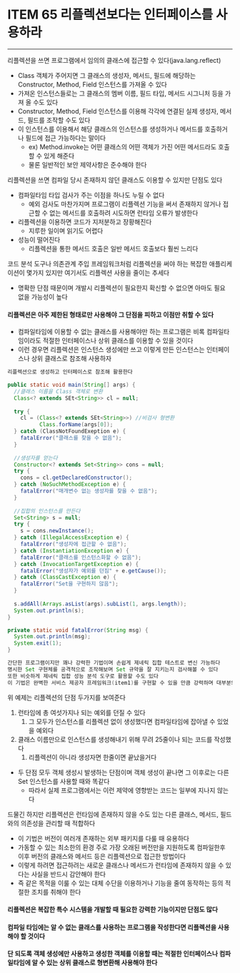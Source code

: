 # ITEM 65 리플렉션보다는 인터페이스를 사용하라

--------------------------------------------
리플렉션을 쓰면 프로그램에서 임의의 클래스에 접근할 수 있다(java.lang.reflect)
* Class 객체가 주어지면 그 클래스의 생성자, 메서드, 필드에 해당하는 Constructor, Method, Field 인스턴스를 가져올 수 있다
* 가져온 인스턴스들로는 그 클래스의 멤버 이름, 필드 타입, 메서드 시그니처 등을 가져 올 수도 있다
* Constructor, Method, Field 인스턴스를 이용해 각각에 연결된 실제 생성자, 메서드, 필드를 조작할 수도 있다
* 이 인스턴스를 이용해서 해당 클래스의 인스턴스를 생성하거나 메서드를 호출하거나 필드에 접근 가능하다는 말이다
  * ex) Method.invoke는 어떤 클래스의 어떤 객체가 가진 어떤 메서드라도 호출할 수 있게 해준다
  * 물론 일반적인 보안 제약사항은 준수해야 한다

리플렉션을 쓰면 컴파일 당시 존재하지 않던 클래스도 이용할 수 있지만 단점도 있다
* 컴파일타임 타입 검사가 주는 이점을 하나도 누릴 수 없다
  * 예외 검사도 마찬가지며 프로그램이 리플렉션 기능을 써서 존재하지 않거나 접근할 수 없는 메서드를 호출하려 시도하면 런타임 오류가 발생한다
* 리플렉션을 이용하면 코드가 지저분하고 장황해진다
  * 지루한 일이며 읽기도 어렵다
* 성능이 떨어진다
  * 리플렉션을 통한 메서드 호출은 일반 메서드 호출보다 훨씬 느리다

코드 분석 도구나 의존관계 주입 프레임워크처럼 리플렉션을 써야 하는 복잡한 애플리케이션이 몇가지 있지만 여기서도 리플렉션 사용을 줄이는 추세다
* 명확한 단점 때문이며 개발시 리플렉션이 필요한지 확신할 수 없으면 아마도 필요 없을 가능성이 높다

#### 리플렉션은 아주 제한된 형태로만 사용해야 그 단점을 피하고 이점만 취할 수 있다
* 컴파일타임에 이용할 수 없는 클래스를 사용해야만 하는 프로그램은 비록 컴파일타임이라도 적절한 인터페이스나 상위 클래스를 이용할 수 있을 것이다
* 이런 경우면 리플렉션은 인스턴스 생성에만 쓰고 이렇게 만든 인스턴스는 인터페이스나 상위 클래스로 참조해 사용하자

```` java
리플렉션으로 생성하고 인터페이스로 참조해 활용한다

public static void main(String[] args) {
  //클래스 이름을 Class 객체로 변환
  Class<? extends SEt<String>> cl = null;
  
  try {
    cl = (Class<? extends SEt<String>>) //비검사 형변환
          Class.forName(args[0]);
  } catch (ClassNotFoundExeption e) {
    fatalError("클래스를 찾을 수 없음");
  }
  
  //생성자를 얻는다
  Constructor<? extends Set<String>> cons = null;
  try {
    cons = cl.getDeclaredConstructor();
  } catch (NoSuchMethodException e) {
    fatalError("매개변수 없는 생성자를 찾을 수 없음");
  }
  
  //집합의 인스턴스를 만든다
  Set<String> s = null;
  try {
    s = cons.newInstance();
  } catch (IllegalAccessException e) {
    fatalError("생성자에 접근할 수 없음");
  } catch (InstantiationException e) {
    fatalError("클래스를 인스턴스화할 수 없음");
  } catch (InvocationTargetException e) {
    fatalError("생성자가 예외를 던짐" + e.getCause());
  } catch (ClassCastException e) {
    fatalError("Set을 구현하지 않음");
  }
  
  s.addAll(Arrays.asList(args).subList(1, args.length));
  System.out.println(s);
}

private static void fatalError(String msg) {
  System.out.println(msg);
  System.exit(1);
}

간단한 프로그램이지만 꽤나 강력한 기법이며 손쉽게 제네릭 집합 테스트로 변신 가능하다
명시한 Set 구현체를 공격적으로 조작해보며 Set 규약을 잘 지키는지 검사해볼 수 있다
또한 비슷하게 제네릭 집합 성능 분석 도구로 활용할 수도 있다
이 기법은 완벽한 서비스 제공자 프레임워크(item1)를 구현할 수 있을 만큼 강력하며 대부분의 경우 리플렉션 기능은 이정도만 사용해도 충분하다
````

위 예제는 리플렉션의 단점 두가지를 보여준다
1. 런타임에 총 여섯가지나 되는 예외를 던질 수 있다
   1. 그 모두가 인스턴스를 리플렉션 없이 생성했다면 컴파일타임에 잡아낼 수 있었을 예외다
2. 클래스 이름만으로 인스턴스를 생성해내기 위해 무려 25줄이나 되는 코드를 작성했다
   1. 리플렉션이 아니라 생성자면 한줄이면 끝났을거다
* 두 단점 모두 객체 생성시 발생하는 단점이며 객체 생성이 끝나면 그 이후로는 다른 Set 인스턴스를 사용할 때와 똑같다
  * 따라서 실제 프로그램에서는 이런 제약에 영향받는 코드는 일부에 지나지 않는다

드물긴 하지만 리플렉션은 런타임에 존재하지 않을 수도 있는 다른 클래스, 메서드, 필드와의 의존성을 관리할 때 적합하다
* 이 기법은 버전이 여러개 존재하는 외부 패키지를 다룰 때 유용하다
* 가동할 수 있는 최소한의 환경 주로 가장 오래된 버전만을 지원하도록 컴파일한후 이후 버전의 클래스와 메서드 등은 리플렉션으로 접근한 방법이다
* 이렇게 하려면 접근하려는 새로운 클래스나 메서드가 런타임에 존재하지 않을 수 있다는 사실을 반드시 감안해야 한다
* 즉 같은 목적을 이룰 수 있는 대체 수단을 이용하거나 기능을 줄여 동작하는 등의 적절한 조치를 취해야 한다

#### 리플렉션은 복잡한 특수 시스템을 개발할 때 필요한 강력한 기능이지만 단점도 많다
#### 컴파일 타임에는 알 수 없는 클래스를 사용하는 프로그램을 작성한다면 리플렉션을 사용해야 할 것이다
#### 단 되도록 객체 생성에만 사용하고 생성한 객체를 이용할 때는 적절한 인터페이스나 컴파일타임에 알 수 있는 상위 클래스로 형변환해 사용해야 한다